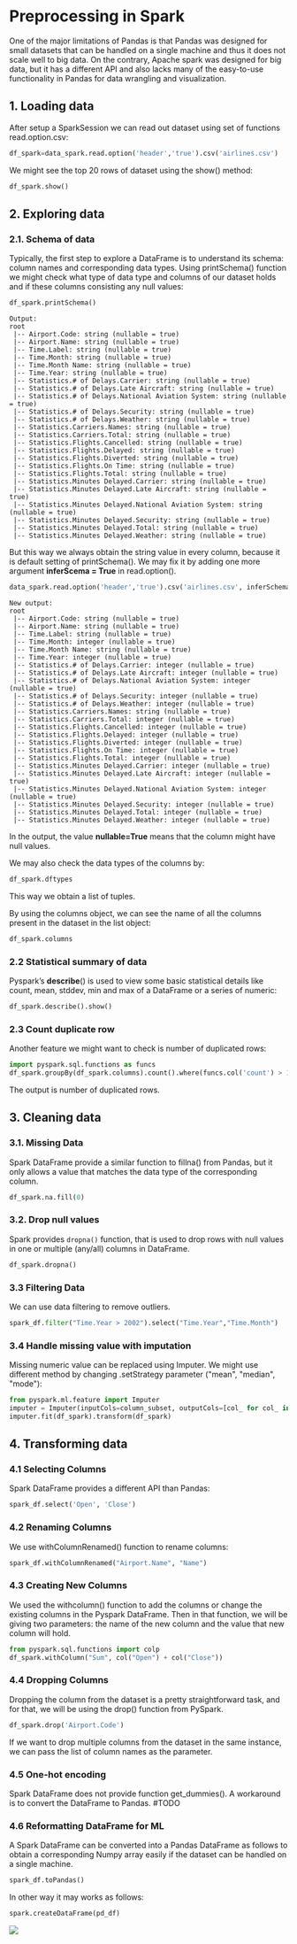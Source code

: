 # Preprocessing in Spark

One of the major limitations of Pandas is that Pandas was designed for small datasets that can be handled on a single machine and thus it does not scale well to big data. On the contrary, Apache spark was designed for big data, but it has a different API and also lacks many of the easy-to-use functionality in Pandas for data wrangling and visualization.


## 1. Loading data
After setup a SparkSession we can read out dataset using set of functions read.option.csv:

```python
df_spark=data_spark.read.option('header','true').csv('airlines.csv')
```

We might see the top 20 rows of dataset using the show() method:
```python
df_spark.show()
```

## 2. Exploring data

### 2.1. Schema of data
Typically, the first step to explore a DataFrame is to understand its schema: column names and corresponding data types.
Using printSchema() function we might check what type of data type and columns of our dataset holds and if these columns consisting any null values:
```python
df_spark.printSchema()
```
```
Output:    
root
 |-- Airport.Code: string (nullable = true)
 |-- Airport.Name: string (nullable = true)
 |-- Time.Label: string (nullable = true)
 |-- Time.Month: string (nullable = true)
 |-- Time.Month Name: string (nullable = true)
 |-- Time.Year: string (nullable = true)
 |-- Statistics.# of Delays.Carrier: string (nullable = true)
 |-- Statistics.# of Delays.Late Aircraft: string (nullable = true)
 |-- Statistics.# of Delays.National Aviation System: string (nullable = true)
 |-- Statistics.# of Delays.Security: string (nullable = true)
 |-- Statistics.# of Delays.Weather: string (nullable = true)
 |-- Statistics.Carriers.Names: string (nullable = true)
 |-- Statistics.Carriers.Total: string (nullable = true)
 |-- Statistics.Flights.Cancelled: string (nullable = true)
 |-- Statistics.Flights.Delayed: string (nullable = true)
 |-- Statistics.Flights.Diverted: string (nullable = true)
 |-- Statistics.Flights.On Time: string (nullable = true)
 |-- Statistics.Flights.Total: string (nullable = true)
 |-- Statistics.Minutes Delayed.Carrier: string (nullable = true)
 |-- Statistics.Minutes Delayed.Late Aircraft: string (nullable = true)
 |-- Statistics.Minutes Delayed.National Aviation System: string (nullable = true)
 |-- Statistics.Minutes Delayed.Security: string (nullable = true)
 |-- Statistics.Minutes Delayed.Total: string (nullable = true)
 |-- Statistics.Minutes Delayed.Weather: string (nullable = true)
``` 
But this way we always obtain the string value in every column, because it is default setting of printSchema(). We may fix it by adding one more argument **inferScema = True** in read.option().
```python
data_spark.read.option('header','true').csv('airlines.csv', inferSchema=True).printSchema()
```
```   
New output:
root
 |-- Airport.Code: string (nullable = true)
 |-- Airport.Name: string (nullable = true)
 |-- Time.Label: string (nullable = true)
 |-- Time.Month: integer (nullable = true)
 |-- Time.Month Name: string (nullable = true)
 |-- Time.Year: integer (nullable = true)
 |-- Statistics.# of Delays.Carrier: integer (nullable = true)
 |-- Statistics.# of Delays.Late Aircraft: integer (nullable = true)
 |-- Statistics.# of Delays.National Aviation System: integer (nullable = true)
 |-- Statistics.# of Delays.Security: integer (nullable = true)
 |-- Statistics.# of Delays.Weather: integer (nullable = true)
 |-- Statistics.Carriers.Names: string (nullable = true)
 |-- Statistics.Carriers.Total: integer (nullable = true)
 |-- Statistics.Flights.Cancelled: integer (nullable = true)
 |-- Statistics.Flights.Delayed: integer (nullable = true)
 |-- Statistics.Flights.Diverted: integer (nullable = true)
 |-- Statistics.Flights.On Time: integer (nullable = true)
 |-- Statistics.Flights.Total: integer (nullable = true)
 |-- Statistics.Minutes Delayed.Carrier: integer (nullable = true)
 |-- Statistics.Minutes Delayed.Late Aircraft: integer (nullable = true)
 |-- Statistics.Minutes Delayed.National Aviation System: integer (nullable = true)
 |-- Statistics.Minutes Delayed.Security: integer (nullable = true)
 |-- Statistics.Minutes Delayed.Total: integer (nullable = true)
 |-- Statistics.Minutes Delayed.Weather: integer (nullable = true)
```
In the output, the value **nullable=True** means that the column might have null values.

We may also check the data types of the columns by:
```python
df_spark.dftypes
```    
This way we obtain a list of tuples. 

By using the columns object, we can see the name of all the columns present in the dataset in the list object:
```python
df_spark.columns
```    
### 2.2 Statistical summary of data
Pyspark’s **describe**() is used to view some basic statistical details like count, mean, stddev, min and max of a DataFrame or a series of numeric:
```python
df_spark.describe().show()
```

### 2.3 Count duplicate row
Another feature we might want to check is number of duplicated rows:
```python
import pyspark.sql.functions as funcs
df_spark.groupBy(df_spark.columns).count().where(funcs.col('count') > 1).select(funcs.sum('count')).show()
```
The output is number of duplicated rows.

## 3. Cleaning data

### 3.1. Missing Data
 Spark DataFrame provide a similar function to fillna() from Pandas, but it only allows a value that matches the data type of the corresponding column.
```python 
df_spark.na.fill(0)
```
### 3.2. Drop null values
Spark provides `dropna()` function, that is used to drop rows with null values in one or multiple (any/all) columns in DataFrame.
```python
df_spark.dropna() 
```

### 3.3 Filtering Data
We can use data filtering to remove outliers.
```python
spark_df.filter("Time.Year > 2002").select("Time.Year","Time.Month")
```
### 3.4 Handle missing value with imputation

Missing numeric value can be replaced using Imputer. We might use different method by changing .setStrategy parameter ("mean", "median", "mode"):
```python
from pyspark.ml.feature import Imputer
imputer = Imputer(inputCols=column_subset, outputCols=[col_ for col_ in column_subset]).setStrategy("mean")
imputer.fit(df_spark).transform(df_spark)
```
## 4. Transforming data

### 4.1 Selecting Columns 
Spark DataFrame provides a different API than Pandas:
```python
spark_df.select('Open', 'Close')
```
### 4.2 Renaming Columns
We use withColumnRenamed() function to rename columns:
```python
spark_df.withColumnRenamed("Airport.Name", "Name")
```
### 4.3 Creating New Columns
We used the withcolumn() function to add the columns or change the existing columns in the Pyspark DataFrame. Then in that function, we will be giving two parameters: the name of the new column and the value that new column will hold.
```python
from pyspark.sql.functions import colp 
df_spark.withColumn("Sum", col("Open") + col("Close"))
```
### 4.4 Dropping Columns
Dropping the column from the dataset is a pretty straightforward task, and for that, we will be using the drop() function from PySpark.
```python
df_spark.drop('Airport.Code')
```    
 If we want to drop multiple columns from the dataset in the same instance, we can pass the list of column names as the parameter.
 
### 4.5 One-hot encoding
Spark DataFrame does not provide  function get_dummies(). A workaround is to convert the DataFrame to Pandas.
#TODO
### 4.6 Reformatting DataFrame for ML

A Spark DataFrame can be converted into a Pandas DataFrame as follows to obtain a corresponding Numpy array easily if the dataset can be handled on a single machine.
```python
spark_df.toPandas()
```
In other way it may works as follows:
```python
spark.createDataFrame(pd_df)
```
![](https://miro.medium.com/max/625/1*vEMpD7FbswFzv82WrpuG4Q.jpeg)



